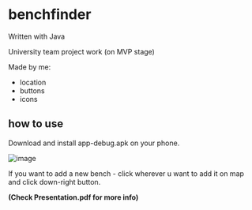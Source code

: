 # benchfinder

Written with Java

University team project work (on MVP stage)




Made by me:
- location
- buttons
- icons

## how to use

Download and install app-debug.apk on your phone.

![image](https://github.com/FLEMMINDO/benchfinder/assets/95833708/396ac172-5d32-4b06-852d-a37b83bf46af)

If you want to add a new bench - click wherever u want to add it on map and click down-right button.

**(Check Presentation.pdf for more info)**
